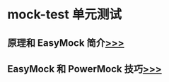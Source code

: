 # mock-test 单元测试

## 原理和 EasyMock 简介[>>>](https://github.com/yaohwu/mock-test/blob/master/UnitTest%26EasyMock.md)

## EasyMock 和 PowerMock 技巧[>>>](https://github.com/yaohwu/mock-test/blob/master/EasyMock%26PowerMock.md)
